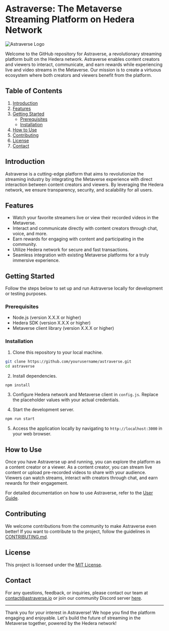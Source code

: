 # Astraverse: The Metaverse Streaming Platform on Hedera Network

![Astraverse Logo](https://example.com/astraverse_logo.png)

Welcome to the GitHub repository for Astraverse, a revolutionary streaming platform built on the Hedera network. Astraverse enables content creators and viewers to interact, communicate, and earn rewards while experiencing live and video streams in the Metaverse. Our mission is to create a virtuous ecosystem where both creators and viewers benefit from the platform.

## Table of Contents

1. [Introduction](#introduction)
2. [Features](#features)
3. [Getting Started](#getting-started)
   - [Prerequisites](#prerequisites)
   - [Installation](#installation)
4. [How to Use](#how-to-use)
5. [Contributing](#contributing)
6. [License](#license)
7. [Contact](#contact)

## Introduction

Astraverse is a cutting-edge platform that aims to revolutionize the streaming industry by integrating the Metaverse experience with direct interaction between content creators and viewers. By leveraging the Hedera network, we ensure transparency, security, and scalability for all users.

## Features

- Watch your favorite streamers live or view their recorded videos in the Metaverse.
- Interact and communicate directly with content creators through chat, voice, and more.
- Earn rewards for engaging with content and participating in the community.
- Utilize Hedera network for secure and fast transactions.
- Seamless integration with existing Metaverse platforms for a truly immersive experience.

## Getting Started

Follow the steps below to set up and run Astraverse locally for development or testing purposes.

### Prerequisites

- Node.js (version X.X.X or higher)
- Hedera SDK (version X.X.X or higher)
- Metaverse client library (version X.X.X or higher)

### Installation

1. Clone this repository to your local machine.

```bash
git clone https://github.com/yourusername/astraverse.git
cd astraverse
```

2. Install dependencies.

```bash
npm install
```

3. Configure Hedera network and Metaverse client in `config.js`. Replace the placeholder values with your actual credentials.

4. Start the development server.

```bash
npm run start
```

5. Access the application locally by navigating to `http://localhost:3000` in your web browser.

## How to Use

Once you have Astraverse up and running, you can explore the platform as a content creator or a viewer. As a content creator, you can stream live content or upload pre-recorded videos to share with your audience. Viewers can watch streams, interact with creators through chat, and earn rewards for their engagement.

For detailed documentation on how to use Astraverse, refer to the [User Guide](https://example.com/astraverse-user-guide.pdf).

## Contributing

We welcome contributions from the community to make Astraverse even better! If you want to contribute to the project, follow the guidelines in [CONTRIBUTING.md](https://github.com/yourusername/astraverse/blob/main/CONTRIBUTING.md).

## License

This project is licensed under the [MIT License](https://github.com/yourusername/astraverse/blob/main/LICENSE).

## Contact

For any questions, feedback, or inquiries, please contact our team at contact@astraverse.io or join our community Discord server [here](https://discord.gg/astraverse).

---

Thank you for your interest in Astraverse! We hope you find the platform engaging and enjoyable. Let's build the future of streaming in the Metaverse together, powered by the Hedera network!
